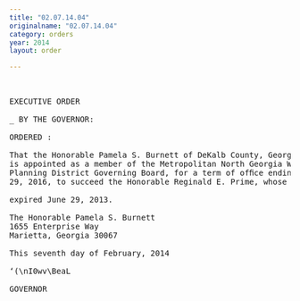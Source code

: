 ```yaml
---
title: "02.07.14.04"
originalname: "02.07.14.04"
category: orders
year: 2014
layout: order

---
```

<pre>
 

EXECUTIVE ORDER

_ BY THE GOVERNOR:

ORDERED :

That the Honorable Pamela S. Burnett of DeKalb County, Georgia,
is appointed as a member of the Metropolitan North Georgia Water
Planning District Governing Board, for a term of ofﬁce ending June
29, 2016, to succeed the Honorable Reginald E. Prime, whose term

expired June 29, 2013.

The Honorable Pamela S. Burnett
1655 Enterprise Way
Marietta, Georgia 30067

This seventh day of February, 2014

‘(\nI0wv\BeaL

GOVERNOR

</pre>
